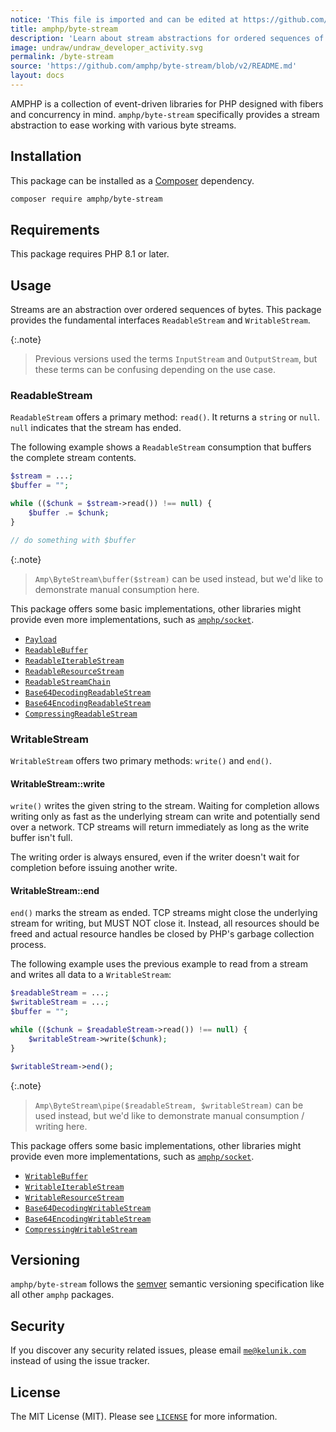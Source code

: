 ```yaml
---
notice: 'This file is imported and can be edited at https://github.com/amphp/byte-stream/blob/v2/README.md'
title: amphp/byte-stream
description: 'Learn about stream abstractions for ordered sequences of bytes.'
image: undraw/undraw_developer_activity.svg
permalink: /byte-stream
source: 'https://github.com/amphp/byte-stream/blob/v2/README.md'
layout: docs
---
```

AMPHP is a collection of event-driven libraries for PHP designed with fibers and concurrency in mind.
`amphp/byte-stream` specifically provides a stream abstraction to ease working with various byte streams.

## Installation

This package can be installed as a [Composer](https://getcomposer.org/) dependency.

```bash
composer require amphp/byte-stream
```

## Requirements

This package requires PHP 8.1 or later.

## Usage

Streams are an abstraction over ordered sequences of bytes. This package provides the fundamental interfaces `ReadableStream` and `WritableStream`.

{:.note}
> Previous versions used the terms `InputStream` and `OutputStream`, but these terms can be confusing depending on the use case.

### ReadableStream

`ReadableStream` offers a primary method: `read()`. It returns a `string` or `null`. `null` indicates that the stream has ended.

The following example shows a `ReadableStream` consumption that buffers the complete stream contents.

```php
$stream = ...;
$buffer = "";

while (($chunk = $stream->read()) !== null) {
    $buffer .= $chunk;
}

// do something with $buffer
```

{:.note}
> `Amp\ByteStream\buffer($stream)` can be used instead, but we'd like to demonstrate manual consumption here.

This package offers some basic implementations, other libraries might provide even more implementations, such as [`amphp/socket`](https://github.com/amphp/socket).

* [`Payload`](#Payload)
* [`ReadableBuffer`](#ReadableBuffer)
* [`ReadableIterableStream`](#ReadableIterableStream)
* [`ReadableResourceStream`](#ReadableResourceStream)
* [`ReadableStreamChain`](#ReadableStreamChain)
* [`Base64DecodingReadableStream`](#Base64DecodingReadableStream)
* [`Base64EncodingReadableStream`](#Base64EncodingReadableStream)
* [`CompressingReadableStream`](#CompressingReadableStream)

### WritableStream

`WritableStream` offers two primary methods: `write()` and `end()`.

#### WritableStream::write

`write()` writes the given string to the stream. Waiting for completion allows writing only as fast as the underlying stream can write and potentially send over a network. TCP streams will return immediately as long as the write buffer isn't full.

The writing order is always ensured, even if the writer doesn't wait for completion before issuing another write.

#### WritableStream::end

`end()` marks the stream as ended. TCP streams might close the underlying stream for writing, but MUST NOT close it. Instead, all resources should be freed and actual resource handles be closed by PHP's garbage collection process.

The following example uses the previous example to read from a stream and writes all data to a `WritableStream`:

```php
$readableStream = ...;
$writableStream = ...;
$buffer = "";

while (($chunk = $readableStream->read()) !== null) {
    $writableStream->write($chunk);
}

$writableStream->end();
```

{:.note}
> `Amp\ByteStream\pipe($readableStream, $writableStream)` can be used instead, but we'd like to demonstrate manual consumption / writing here.

This package offers some basic implementations, other libraries might provide even more implementations, such as [`amphp/socket`](https://github.com/amphp/socket).

* [`WritableBuffer`](#WritableBuffer)
* [`WritableIterableStream`](#WritableIterableStream)
* [`WritableResourceStream`](#WritableResourceStream)
* [`Base64DecodingWritableStream`](#Base64DecodingWritableStream)
* [`Base64EncodingWritableStream`](#Base64EncodingWritableStream)
* [`CompressingWritableStream`](#CompressingWritableStream)

## Versioning

`amphp/byte-stream` follows the [semver](http://semver.org/) semantic versioning specification like all other `amphp` packages.

## Security

If you discover any security related issues, please email [`me@kelunik.com`](mailto:me@kelunik.com) instead of using the issue tracker.

## License

The MIT License (MIT). Please see [`LICENSE`](./LICENSE) for more information.
